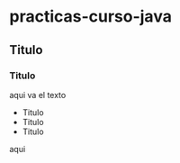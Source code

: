 # practicas-curso-java

<h2 id="Titulo">Titulo</h2>
<h3 id="sub titulo">Titulo</h3>

<p>aqui va el texto</p>

<ul>
<li id="Titulo">Titulo</li>
<li id="Titulo">Titulo</li>
<li id="Titulo">Titulo</li>
</ul>

<p>aqui </p>

